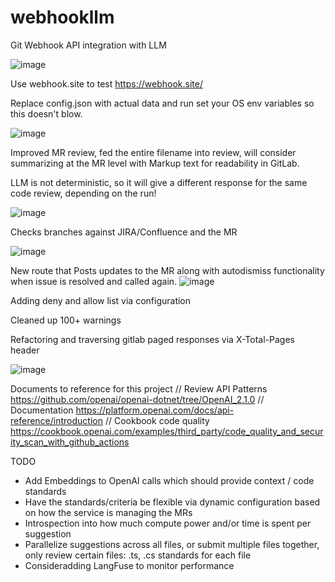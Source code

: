 # webhookllm
Git Webhook API integration with LLM

![image](https://github.com/user-attachments/assets/ecb6f5fa-8089-474e-abc8-1d56109f4abf)


Use webhook.site to test https://webhook.site/

Replace config.json with actual data and run
set your OS env variables so this doesn't blow.


![image](https://github.com/user-attachments/assets/5c8e8237-a9e2-40f6-b784-3dfe90b691e3)

Improved MR review, fed the entire filename into review, will consider summarizing at the MR level with Markup text for readability in GitLab.

LLM is not deterministic, so it will give a different response for the same code review, depending on the run!


![image](https://github.com/user-attachments/assets/d85d95cb-e65a-4f34-bc07-bb1c8b58941a)

Checks branches against JIRA/Confluence and the MR

![image](https://github.com/user-attachments/assets/1dce6770-f473-4824-ac8f-0115ec0a9456)

New route that Posts updates to the MR along with autodismiss functionality when issue is resolved and called again.
![image](https://github.com/user-attachments/assets/864c37cd-20f7-4ba9-8ff3-e3ce466f4d24)

Adding deny and allow list via configuration

Cleaned up 100+ warnings

Refactoring and traversing gitlab paged responses via X-Total-Pages header

![image](https://github.com/user-attachments/assets/9b92c494-0966-400f-8247-2c721ec69a49)



Documents to reference for this project
    // Review API Patterns https://github.com/openai/openai-dotnet/tree/OpenAI_2.1.0
    // Documentation https://platform.openai.com/docs/api-reference/introduction
    // Cookbook code quality https://cookbook.openai.com/examples/third_party/code_quality_and_security_scan_with_github_actions


TODO
- Add Embeddings to OpenAI calls which should provide context / code standards
- Have the standards/criteria be flexible via dynamic configuration based on how the service is managing the MRs
- Introspection into how much compute power and/or time is spent per suggestion
- Parallelize suggestions across all files, or submit multiple files together, only review certain files: .ts, .cs  standards for each file
- Consideradding LangFuse to monitor performance
